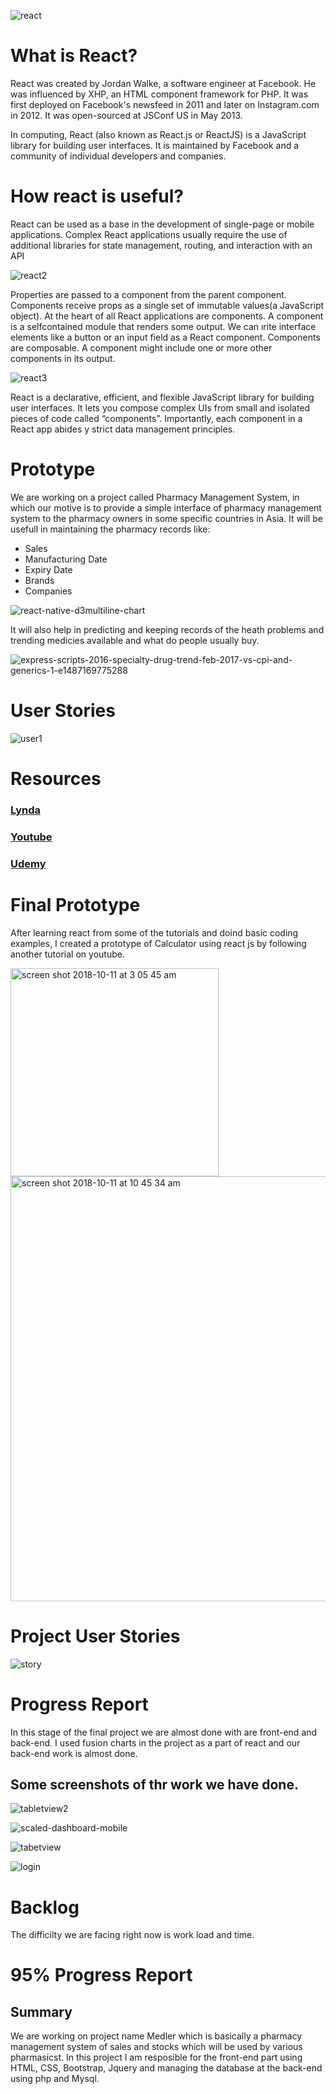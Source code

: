 ![react](https://user-images.githubusercontent.com/24455909/45919975-bf3f6a00-be52-11e8-9d73-5a68e768a9c6.png)

<h1>What is React?</h1>
<p>React was created by Jordan Walke, a software engineer at Facebook. He was influenced by XHP, an HTML component framework for PHP. It was first deployed on Facebook's newsfeed in 2011 and later on Instagram.com in 2012. It was open-sourced at JSConf US in May 2013.</p>
<p>In computing, React (also known as React.js or ReactJS) is a JavaScript library for building user interfaces. It is maintained by Facebook and a community of individual developers and companies.</p>


<h1>How react is useful?</h1>
<p>React can be used as a base in the development of single-page or mobile applications. Complex React applications usually require the use of additional libraries for state management, routing, and interaction with an API</p>

![react2](https://user-images.githubusercontent.com/24455909/45919987-f3b32600-be52-11e8-9f6e-76f9d0a72f5f.jpeg)

<p>Properties are passed to a component from the parent component. Components receive props as a single set of immutable values(a JavaScript object). At the heart of all React applications are components. A component is a selfcontained module that renders some output. We can ırite interface
elements like a button or an input field as a React component. Components
are composable. A component might include one or more other components
in its output.</p>

![react3](https://user-images.githubusercontent.com/24455909/45920004-3c6adf00-be53-11e8-9282-d22cad58f59c.png)

<p>React is a declarative, efficient, and flexible JavaScript library for building user interfaces. It lets you compose complex UIs from small and isolated pieces of code called “components”. Importantly, each component in a React app abides y strict data
management principles. </p>


<h1>Prototype</h1>

<p>We are working on a project called Pharmacy Management System, in which our motive is to provide a simple interface of pharmacy management system to the pharmacy owners in some specific countries in Asia. It will be usefull in maintaining the pharmacy records like:</p>
<ul>
<li>Sales</li>
<li>Manufacturing Date</li>
<li>Expiry Date</li>
<li>Brands</li>
<li>Companies</li>
</ul>

![react-native-d3multiline-chart](https://user-images.githubusercontent.com/24455909/46566837-00b42880-c8db-11e8-8c00-397b3c5316b4.png)

<p>It will also help in predicting and keeping records of the heath problems and trending medicies available and what do people usually buy.</p>

![express-scripts-2016-specialty-drug-trend-feb-2017-vs-cpi-and-generics-1-e1487169775288](https://user-images.githubusercontent.com/24455909/46566859-88019c00-c8db-11e8-9086-29ed792fdc99.png)

<h1>User Stories</h1>
 
 ![user1](https://user-images.githubusercontent.com/24455909/46567396-3bbc5900-c8e7-11e8-9305-ab00c97af86c.jpg)
 

<h1>Resources</h1>
<h3><a href="https://www.lynda.com/React-js-tutorials/React-js-Essential-Training/496905-2.html">Lynda</a></h3>
<h3><a href="https://www.youtube.com/watch?v=JPT3bFIwJYA&list=PL55RiY5tL51oyA8euSROLjMFZbXaV7skS">Youtube</a></h3>

<h3><a href="https://www.udemy.com/react-redux/learn/v4/overview">Udemy</a></h3>


<h1>Final Prototype</h1>

<p>After learning react from some of the tutorials and doind basic coding examples, I created a prototype of Calculator using react js by following another tutorial on youtube. </p>
 
 <img width="333" alt="screen shot 2018-10-11 at 3 05 45 am" src="https://user-images.githubusercontent.com/24455909/46901966-bcdc9880-ce71-11e8-90ab-fc3b84ee1f85.png">


<img width="680" alt="screen shot 2018-10-11 at 10 45 34 am" src="https://user-images.githubusercontent.com/24455909/46901973-d7167680-ce71-11e8-877c-e1b72ef9471f.png">



<h1>Project User Stories</h1>

![story](https://user-images.githubusercontent.com/24455909/47251051-421bfc00-d3e2-11e8-8745-0a754b52c0d4.jpg)


<h1>Progress Report</h1>

<p> In this stage of the final project we are almost done with are front-end and back-end. I used fusion charts in the project as a part of react and our back-end work is almost done.</p>
 
 
 <h2>Some screenshots of thr work we have done.</h2>
 
 ![tabletview2](https://user-images.githubusercontent.com/24455909/48965743-b9abf080-ef77-11e8-8e81-7230c373bc22.PNG)


![scaled-dashboard-mobile](https://user-images.githubusercontent.com/24455909/48965744-c92b3980-ef77-11e8-8051-8cb763e841f5.PNG)


![tabetview](https://user-images.githubusercontent.com/24455909/48965746-d6e0bf00-ef77-11e8-857e-98cb7bc32e4a.png)


![login](https://user-images.githubusercontent.com/24455909/48965748-e3651780-ef77-11e8-9623-3527cf7818bf.PNG)

 
<h1>Backlog</h1>

<p>The difficilty we are facing right now is work load and time.


<h1>95% Progress Report</h1>


<h2>Summary</h2>
<p>We are working on project name Medler which is basically a pharmacy management system of sales and stocks which will be used by various pharmasicst. In this project I am resposible for the front-end part using HTML, CSS, Bootstrap, Jquery and managing the database at the back-end using php and Mysql.</p>

